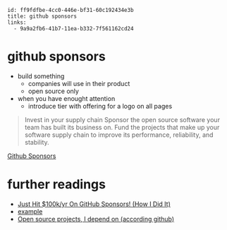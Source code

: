 ```
id: ff9fdfbe-4cc0-446e-bf31-60c192434e3b
title: github sponsors
links:
  - 9a9a2fb6-41b7-11ea-b332-7f561162cd24
```

# github sponsors

* build something
  * companies will use in their product
  * open source only
* when you have enought attention
  * introduce tier with offering for a logo on all pages

> Invest in your supply chain
> Sponsor the open source software your team has built its business on. Fund the projects that make up your software supply chain to improve its performance, reliability, and stability.

[Github Sponsors][3]

# further readings

* [Just Hit $100k/yr On GitHub Sponsors! (How I Did It)][1]
* [example][2]
* [Open source projects, I depend on (according github)][4]

[1]: https://calebporzio.com/i-just-hit-dollar-100000yr-on-github-sponsors-heres-how-i-did-it
[2]: https://github.com/sponsors/calebporzio
[3]: https://github.com/sponsors
[4]: https://github.com/sponsors/community?account=enter-haken&sort_by=MOST_USED
